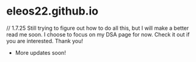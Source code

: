 # eleos22.github.io

// 1.7.25
Still trying to figure out how to do all this, but I will make a better read me soon. I choose to focus on my DSA page for now. Check it out if you are interested. Thank you!
* More updates soon!
